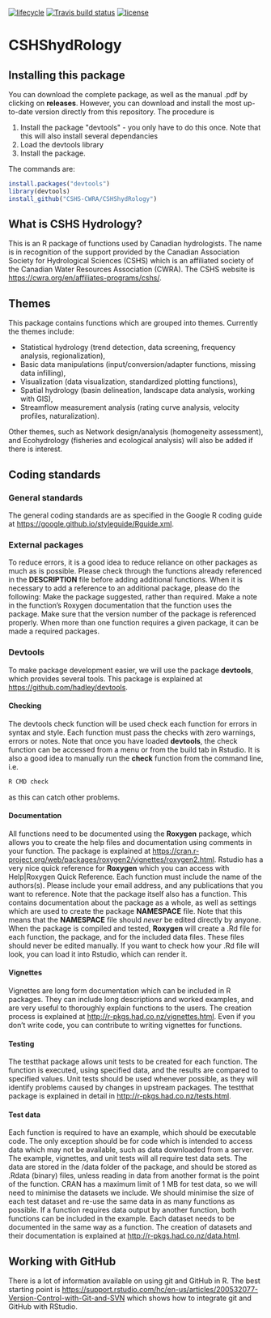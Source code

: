 [![lifecycle](https://img.shields.io/badge/lifecycle-experimental-orange.svg)](https://www.tidyverse.org/lifecycle/#experimental) [![Travis build status](https://travis-ci.org/CSHS-CWRA/CSHShydRology.svg?branch=master)](https://travis-ci.org/CSHS-CWRA/CSHShydRology)
[![license](https://img.shields.io/badge/license-GPL3-lightgrey.svg)](https://choosealicense.com/)
# CSHShydRology

## Installing this package
You can download the complete package, as well as the manual .pdf by clicking on **releases**. However, you can download and install the most up-to-date version directly from this repository. The procedure is
1. Install the package "devtools" - you only have to do this once. Note that this will also install several dependancies
2. Load the devtools library
3. Install the package.

The commands are:
``` R
install.packages("devtools")
library(devtools)
install_github("CSHS-CWRA/CSHShydRology")
```

## What is CSHS Hydrology?
This is an R package of functions used by Canadian hydrologists. The name is in recognition of the support provided by the Canadian Association Society for Hydrological Sciences (CSHS) which is an affiliated society of the Canadian Water Resources Association (CWRA). The CSHS website is https://cwra.org/en/affiliates-programs/cshs/.
## Themes
This package contains functions which are grouped into themes. Currently the themes include:
- Statistical hydrology (trend detection, data screening, frequency analysis, regionalization),
- Basic data manipulations (input/conversion/adapter functions, missing data infilling),
- Visualization (data visualization, standardized plotting functions),
- Spatial hydrology (basin delineation, landscape data analysis, working with GIS),
- Streamflow measurement analysis (rating curve analysis, velocity profiles, naturalization).

Other themes, such as Network design/analysis (homogeneity assessment), and Ecohydrology (fisheries and ecological analysis) will also be added if there is interest.

## Coding standards
### General standards
The general coding standards are as specified in the Google R coding guide at https://google.github.io/styleguide/Rguide.xml.


### External packages
To reduce errors, it is a good idea to reduce reliance on other packages as much as is possible. Please check through the functions already referenced in the **DESCRIPTION** file before adding additional functions. When it is necessary to add a reference to an additional package, please do the following:
Make the package suggested, rather than required.
Make a note in the function’s Roxygen documentation that the function uses the package.
Make sure that the version number of the package is referenced properly.
When more than one function requires a given package, it can be made a required packages.
### Devtools
To make package development easier, we will use the package **devtools**, which provides several tools. This package is explained at https://github.com/hadley/devtools.
#### Checking
The devtools check function will be used check each function for errors in syntax and style. Each function must pass the checks with zero warnings, errors or notes. Note that once you have loaded **devtools**, the check function can be accessed from a menu or from the build tab in Rstudio. It is also a good idea to manually run the **check** function from the command line, i.e. 
```R
R CMD check
```
as this can catch other problems.
#### Documentation
All functions need to be documented using the **Roxygen** package, which allows you to create the help files and documentation using comments in your function. The package is explained at https://cran.r-project.org/web/packages/roxygen2/vignettes/roxygen2.html. Rstudio has a very nice quick reference for **Roxygen** which you can access with Help|Roxygen Quick Reference.
Each function must include the name of the authors(s). Please include your email address, and any publications that you want to reference.
Note that the package itself also has a function. This contains documentation about the package as a whole, as well as settings which are used to create the package **NAMESPACE** file. Note that this means that the **NAMESPACE** file should _never_ be edited directly by anyone.
When the package is compiled and tested, **Roxygen** will create a .Rd file for each function, the package, and for the included data files. These files should never be edited manually. If you want to check how your .Rd file will look, you can load it into Rstudio, which can render it.
#### Vignettes
Vignettes are long form documentation which can be included in R packages. They can include long descriptions and worked examples, and are very useful to thoroughly explain functions to the users. The creation process is explained at http://r-pkgs.had.co.nz/vignettes.html. Even if you don’t write code, you can contribute to writing vignettes for functions.
#### Testing
The testthat package allows unit tests to be created for each function. The function is executed, using specified data, and the results are compared to specified values. Unit tests should be used whenever possible, as they will identify problems caused by changes in upstream packages. The testthat package is explained in detail in http://r-pkgs.had.co.nz/tests.html.
#### Test data
Each function is required to have an example, which should be executable code. The only exception should be for code which is intended to access data which may not be available, such as data downloaded from a server.
The example, vignettes, and unit tests will all require test data sets. The data are stored in the /data folder of the package, and should be stored as .Rdata (binary) files, unless reading in data from another format is the point of the function. CRAN has a maximum limit of 1 MB for test data, so we will need to minimise the datasets we include. We should minimise the size of each test dataset and re-use the same data in as many functions as possible. If a function requires data output by another function, both functions can be included in the example.
Each dataset needs to be documented in the same way as a function. The creation of datasets and their documentation is explained at http://r-pkgs.had.co.nz/data.html.

## Working with GitHub
There is a lot of information available on using git and GitHub in R. The best starting point is https://support.rstudio.com/hc/en-us/articles/200532077-Version-Control-with-Git-and-SVN which shows how to integrate git and GitHub with RStudio.





